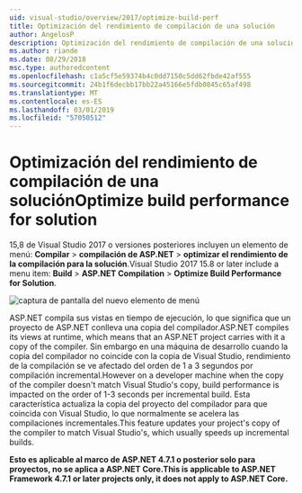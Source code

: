 ```yaml
---
uid: visual-studio/overview/2017/optimize-build-perf
title: Optimización del rendimiento de compilación de una solución
author: AngelosP
description: Optimización del rendimiento de compilación de una solución
ms.author: riande
ms.date: 08/29/2018
msc.type: authoredcontent
ms.openlocfilehash: c1a5cf5e59374b4c0dd7150c5dd62fbde42af555
ms.sourcegitcommit: 24b1f6decbb17bb22a45166e5fdb0845c65af498
ms.translationtype: MT
ms.contentlocale: es-ES
ms.lasthandoff: 03/01/2019
ms.locfileid: "57050512"
---
```

# <a name="optimize-build-performance-for-solution"></a><span data-ttu-id="2142b-103">Optimización del rendimiento de compilación de una solución</span><span class="sxs-lookup"><span data-stu-id="2142b-103">Optimize build performance for solution</span></span>

<span data-ttu-id="2142b-104">15,8 de Visual Studio 2017 o versiones posteriores incluyen un elemento de menú: **Compilar** > **compilación de ASP.NET** > **optimizar el rendimiento de la compilación para la solución**.</span><span class="sxs-lookup"><span data-stu-id="2142b-104">Visual Studio 2017 15.8 or later include a menu item: **Build** > **ASP.NET Compilation** > **Optimize Build Performance for Solution**.</span></span>

![captura de pantalla del nuevo elemento de menú](optimize-build-perf/_static/optimize-build-performance-for-solution.png)

<span data-ttu-id="2142b-106">ASP.NET compila sus vistas en tiempo de ejecución, lo que significa que un proyecto de ASP.NET conlleva una copia del compilador.</span><span class="sxs-lookup"><span data-stu-id="2142b-106">ASP.NET compiles its views at runtime, which means that an ASP.NET project carries with it a copy of the compiler.</span></span> <span data-ttu-id="2142b-107">Sin embargo en una máquina de desarrollo cuando la copia del compilador no coincide con la copia de Visual Studio, rendimiento de la compilación se ve afectado del orden de 1 a 3 segundos por compilación incremental.</span><span class="sxs-lookup"><span data-stu-id="2142b-107">However on a developer machine when the copy of the compiler doesn't match Visual Studio's copy, build performance is impacted on the order of 1-3 seconds per incremental build.</span></span> <span data-ttu-id="2142b-108">Esta característica actualiza la copia del proyecto del compilador para que coincida con Visual Studio, lo que normalmente se acelera las compilaciones incrementales.</span><span class="sxs-lookup"><span data-stu-id="2142b-108">This feature updates your project's copy of the compiler to match Visual Studio's, which usually speeds up incremental builds.</span></span>

<span data-ttu-id="2142b-109">**Esto es aplicable al marco de ASP.NET 4.7.1 o posterior solo para proyectos, no se aplica a ASP.NET Core.**</span><span class="sxs-lookup"><span data-stu-id="2142b-109">**This is applicable to ASP.NET Framework 4.7.1 or later projects only, it does not apply to ASP.NET Core.**</span></span>
